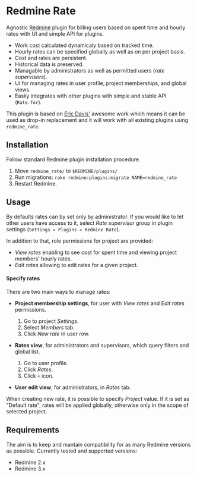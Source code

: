 # Redmine Rate

Agnostic [Redmine][0] plugin for billing users based on spent time and hourly
rates with UI and simple API for plugins.

 - Work cost calculated dynamicaly based on tracked time.
 - Hourly rates can be specified globally as well as on per project basis.
 - Cost and rates are persistent.
 - Historical data is preserved.
 - Managable by administrators as well as permitted users (*rate supervisors*).
 - UI for managing rates in user profile, project memberships, and global views.
 - Easily integrates with other plugins with simple and stable API (`Rate.for`).

This plugin is based on [Eric Davis'][3] awesome work which means it can be used
as drop-in replacement and it will work with all existing plugins using
`redmine_rate`.


## Installation

Follow standard Redmine plugin installation procedure.

 1. Move `redmine_rate/` to `$REDMINE/plugins/`
 2. Run migrations: `rake redmine:plugins:migrate NAME=redmine_rate`
 3. Restart Redmine.


## Usage

By defaults rates can by set only by administrator. If you would like to let
other users have access to it, select *Rate supervisor* group in plugin settings
(`Settings » Plugins » Redmine Rate`).

In addition to that, role permissions for project are provided:
 - *View rates* enabling to see cost for spent time and viewing project
   members' hourly rates.
 - *Edit rates* allowing to edit rates for a given project.

#### Specify rates

There are two main ways to manage rates:

 - **Project membership settings**, for user with *View rates* and *Edit rates*
    permissions.

   1. Go to project *Settings*.
   2. Select *Members* tab.
   3. Click *New rate* in user row.

 - **Rates view**, for administrators and supervisors, which query filters and
    global list.

   1. Go to user profile.
   2. Click *Rates*.
   3. Click `+` icon.

 - **User edit view**, for administrators, in *Rates* tab.

When creating new rate, it is possible to specify *Project* value. If it is set
as "Default rate", rates will be applied globally, otherwise only in the scope
of selected project.


## Requirements

The aim is to keep and mantain compatibility for as many Redmine versions as
possible. Currently tested and supported versions:

 - Redmine 2.x
 - Redmine 3.x


  [0]: http://www.redmine.org/
  [1]: http://www.redmine.org/projects/redmine/wiki/RedmineTimeTracking
  [3]: https://github.com/edavis10
